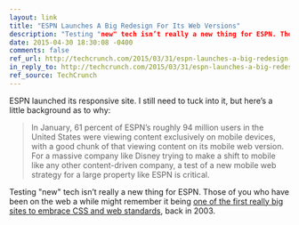 ```yaml
---
layout: link
title: "ESPN Launches A Big Redesign For Its Web Versions"
description: "Testing "new" tech isn’t really a new thing for ESPN. Those of you who have been on the web a while might remember it being one of the first really big sites to embrace CSS and web standards, back in 2003."
date: 2015-04-30 18:30:08 -0400
comments: false
ref_url: http://techcrunch.com/2015/03/31/espn-launches-a-big-redesign-for-its-web-versions/
in_reply_to: http://techcrunch.com/2015/03/31/espn-launches-a-big-redesign-for-its-web-versions/
ref_source: TechCrunch
---
```


ESPN launched its responsive site. I still need to tuck into it, but here’s a little background as to why:

> In January, 61 percent of ESPN’s roughly 94 million users in the United States were viewing content exclusively on mobile devices, with a good chunk of that viewing content on its mobile web version. For a massive company like Disney trying to make a shift to mobile like any other content-driven company, a test of a new mobile web strategy for a large property like ESPN is critical.

Testing "new" tech isn’t really a new thing for ESPN. Those of you who have been on the web a while might remember it being [one of the first really big sites to embrace CSS and web standards](http://www.mikeindustries.com/blog/archive/2003/06/espn-interview), back in 2003.
